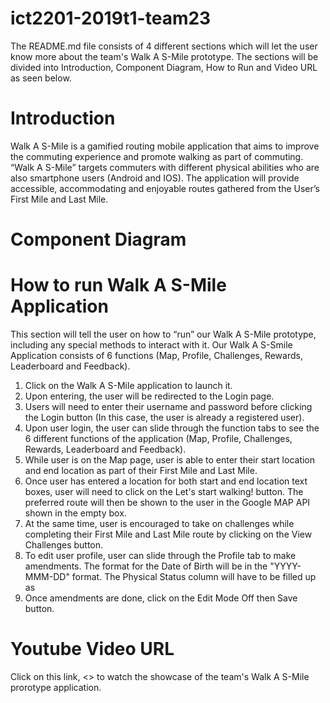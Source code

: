 # ict2201-2019t1-team23
The README.md file consists of 4 different sections which will let the user know more about the team's Walk A S-Mile prototype.
The sections will be divided into Introduction, Component Diagram, How to Run and Video URL as seen below. 

# Introduction 
Walk A S-Mile is a gamified routing mobile application that aims to improve the commuting experience and promote walking as part of commuting. “Walk A S-Mile” targets commuters with different physical abilities who are also smartphone users (Android and IOS). The application will provide accessible, accommodating and enjoyable routes gathered from the User’s First Mile and Last Mile. 

# Component Diagram

# How to run Walk A S-Mile Application
This section will tell the user on how to “run” our Walk A S-Mile prototype, including any special methods to interact with it.
Our Walk A S-Smile Application consists of 6 functions (Map, Profile, Challenges, Rewards, Leaderboard and Feedback). 

1. Click on the Walk A S-Mile application to launch it.
2. Upon entering, the user will be redirected to the Login page.
3. Users will need to enter their username and password before clicking the Login button (In this case, the user is already a registered user).
4. Upon user login, the user can slide through the function tabs to see the 6 different functions of the application (Map, Profile, Challenges, Rewards, Leaderboard and Feedback).
5. While user is on the Map page, user is able to enter their start location and end location as part of their First Mile and Last Mile. 
6. Once user has entered a location for both start and end location text boxes, user will need to click on the Let's start walking! button. The preferred route will then be shown to the user in the Google MAP API shown in the empty box. 
7. At the same time, user is encouraged to take on challenges while completing their First Mile and Last Mile route by clicking on the View Challenges button.
8. To edit user profile, user can slide through the Profile tab to make amendments. The format for the Date of Birth will be in the "YYYY-MMM-DD" format. The Physical Status column will have to be filled up as <???>
9. Once amendments are done, click on the Edit Mode Off then Save button. 

# Youtube Video URL
Click on this link, <> to watch the showcase of the team's Walk A S-Mile prorotype application.
